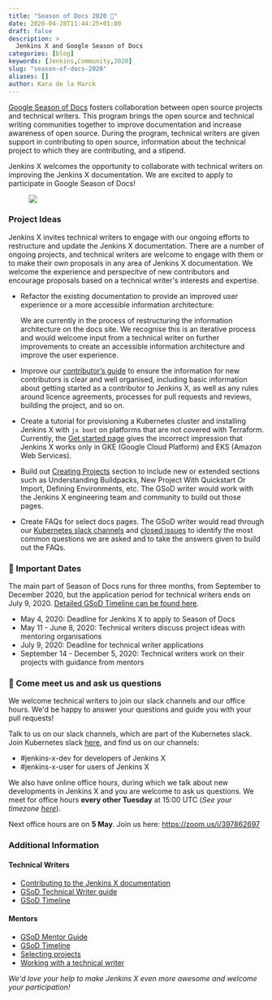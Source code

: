```yaml
---
title: "Season of Docs 2020 📄"
date: 2020-04-28T11:44:25+01:00
draft: false
description: >
  Jenkins X and Google Season of Docs
categories: [blog]
keywords: [Jenkins,Community,2020]
slug: "season-of-docs-2020"
aliases: []
author: Kara de la Marck
---
```


[Google Season of Docs](https://developers.google.com/season-of-docs) fosters collaboration between open source projects and technical writers. This program brings the open source and technical writing communities together to improve documentation and increase awareness of open source. During the program, technical writers are given support in contributing to open source, information about the technical project to which they are contributing, and a stipend.

Jenkins X welcomes the opportunity to collaborate with technical writers on improving the Jenkins X documentation. We are excited to apply to participate in Google Season of Docs!

<figure>
<img src="/images/community/events/SeasonofDocs_Logo_.png"/>
</figure>

### Project Ideas

Jenkins X invites technical writers to engage with our ongoing efforts to restructure and update the Jenkins X documentation. There are a number of ongoing projects, and technical writers are welcome to engage with them or to make their own proposals in any area of Jenkins X documentation. We welcome the experience and perspecitve of new contributors and encourage proposals based on a technical writer's interests and expertise.

* Refactor the existing documentation to provide an improved user experience or a more accessible information architecture:

    We are currently in the process of restructuring the information architecture on the docs site. We recognise this is an iterative process and would welcome input from a technical writer on further improvements to create an accessible information architecture and improve the user experience.

* Improve our [contributor’s guide](/community/documentation/) to ensure the information for new contributors is clear and well organised, including basic information about getting started as a contributor to Jenkins X, as well as any rules around licence agreements, processes for pull requests and reviews, building the project, and so on.

* Create a tutorial for provisioning a Kubernetes cluster and installing Jenkins X with `jx boot` on platforms that are not covered with Terraform. Currently, the [Get started page](/docs/getting-started/) gives the incorrect impression that Jenkins X works only in GKE (Google Cloud Platform) and EKS (Amazon Web Services).

<!-- * Write a how-to guide on using the new Terraform scripts to create Kubernetes clusters. Currently, on the docs site there is a [TODO for documentation on using Terraform to set up cloud resources](https://jenkins-x.io/docs/labs/boot/getting-started/cloud/terraform/). Using Terraform scripts to create clusters makes cluster creation more transparent and can increase default security. For more information on using Terraform scripts, please see a [recent office hours demo](https://www.youtube.com/watch?v=yujge0PHxd4) by [Hardy Ferentschik](https://github.com/hferentschik). -->

* Build out [Creating Projects](/docs/getting-started/first-project/) section to include new or extended sections such as Understanding Buildpacks, New Project With Quickstart Or Import, Defining Environments, etc. The GSoD writer would work with the Jenkins X engineering team and community to build out those pages.

* Create FAQs for select docs pages. The GSoD writer would read through our [Kubernetes slack channels](/community/#slack) and [closed issues](https://github.com/jenkins-x/jx/issues?q=is%3Aissue+is%3Aclosed) to identify the most common questions we are asked and to take the answers given to build out the FAQs.

### 📆 Important Dates

The main part of Season of Docs runs for three months, from September to December 2020, but the application period for technical writers ends on July 9, 2020. [Detailed GSoD Timeline can be found here](https://developers.google.com/season-of-docs/docs/timeline).

* May 4, 2020: Deadline for Jenkins X to apply to Season of Docs
* May 11 - June 8, 2020: Technical writers discuss project ideas with mentoring organisations
* July 9, 2020: Deadline for technical writer applications
* September 14 - December 5, 2020: Technical writers work on their projects with guidance from mentors

### 👋 Come meet us and ask us questions

We welcome technical writers to join our slack channels and our office hours. We'd be happy to answer your questions and guide you with your pull requests!

Talk to us on our slack channels, which are part of the Kubernetes slack. Join  Kubernetes slack [here](http://slack.k8s.io/), and find us on our channels:

* #jenkins-x-dev for developers of Jenkins X
* #jenkins-x-user for users of Jenkins X

We also have online office hours, during which we talk about new developments in Jenkins X and you are welcome to ask us questions. We meet for office hours **every other Tuesday** at 15:00 UTC (*See your timezone [here](https://time.is/1500_in_UTC)*).

Next office hours are on **5 May**. Join us here: <https://zoom.us/j/397862697>

### Additional Information

#### Technical Writers

* [Contributing to the Jenkins X documentation](https://jenkins-x.io/community/documentation/)
* [GSoD Technical Writer guide](https://developers.google.com/season-of-docs/docs/tech-writer-guide)
* [GSoD Timeline](https://developers.google.com/season-of-docs/docs/timeline)

#### Mentors

* [GSoD Mentor Guide](https://developers.google.com/season-of-docs/docs/mentor-guide)
* [GSoD Timeline](https://developers.google.com/season-of-docs/docs/timeline)
* [Selecting projects](https://developers.google.com/season-of-docs/docs/project-selection)
* [Working with a technical writer](https://developers.google.com/season-of-docs/docs/tech-writer-collaboration)

*We'd love your help to make Jenkins X even more awesome and welcome your participation!*
